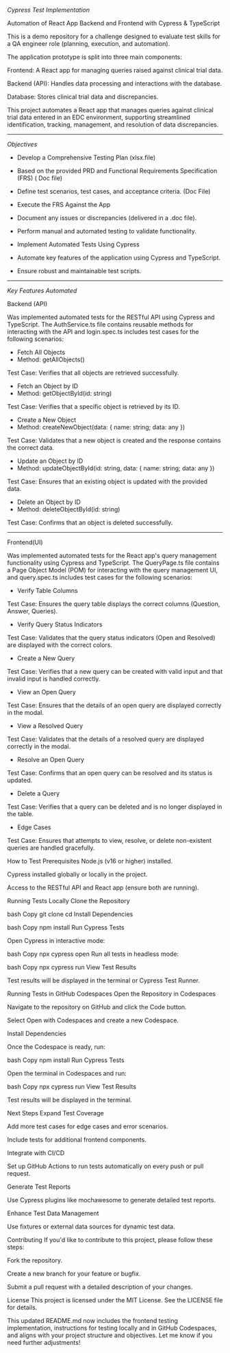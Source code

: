 *Cypress Test Implementation*

Automation of React App Backend and Frontend with Cypress & TypeScript

This is a demo repository for a challenge designed to evaluate test skills for a QA engineer role (planning, execution, and automation).

The application prototype is split into three main components:

Frontend: A React app for managing queries raised against clinical trial data.

Backend (API): Handles data processing and interactions with the database.

Database: Stores clinical trial data and discrepancies.

This project automates a React app that manages queries against clinical trial data entered in an EDC environment, supporting streamlined identification, tracking, management, and resolution of data discrepancies.

---

*Objectives*

- Develop a Comprehensive Testing Plan (xlsx.file)

- Based on the provided PRD and Functional Requirements Specification (FRS) ( Doc file)

- Define test scenarios, test cases, and acceptance criteria. (Doc File)

- Execute the FRS Against the App

- Document any issues or discrepancies (delivered in a .doc file).

- Perform manual and automated testing to validate functionality.

- Implement Automated Tests Using Cypress

- Automate key features of the application using Cypress and TypeScript.

- Ensure robust and maintainable test scripts.

---

*Key Features Automated*

Backend (API)

Was implemented automated tests for the RESTful API using Cypress and TypeScript. The AuthService.ts file contains reusable methods for interacting with the API
and login.spec.ts includes test cases for the following scenarios:

- Fetch All Objects
- Method: getAllObjects()

Test Case: Verifies that all objects are retrieved successfully.

- Fetch an Object by ID
- Method: getObjectById(id: string)

Test Case: Verifies that a specific object is retrieved by its ID.

- Create a New Object
- Method: createNewObject(data: { name: string; data: any })

Test Case: Validates that a new object is created and the response contains the correct data.

- Update an Object by ID
- Method: updateObjectById(id: string, data: { name: string; data: any })

Test Case: Ensures that an existing object is updated with the provided data.

- Delete an Object by ID
- Method: deleteObjectById(id: string)

Test Case: Confirms that an object is deleted successfully.

---

Frontend(UI)

Was implemented automated tests for the React app's query management functionality using Cypress and TypeScript. The QueryPage.ts file contains a Page Object Model (POM) for interacting with the query management UI, and query.spec.ts includes test cases for the following scenarios:

- Verify Table Columns

Test Case: Ensures the query table displays the correct columns (Question, Answer, Queries).

- Verify Query Status Indicators

Test Case: Validates that the query status indicators (Open and Resolved) are displayed with the correct colors.

- Create a New Query

Test Case: Verifies that a new query can be created with valid input and that invalid input is handled correctly.

- View an Open Query

Test Case: Ensures that the details of an open query are displayed correctly in the modal.

- View a Resolved Query

Test Case: Validates that the details of a resolved query are displayed correctly in the modal.

- Resolve an Open Query

Test Case: Confirms that an open query can be resolved and its status is updated.

- Delete a Query

Test Case: Verifies that a query can be deleted and is no longer displayed in the table.

- Edge Cases

Test Case: Ensures that attempts to view, resolve, or delete non-existent queries are handled gracefully.

How to Test
Prerequisites
Node.js (v16 or higher) installed.

Cypress installed globally or locally in the project.

Access to the RESTful API and React app (ensure both are running).

Running Tests Locally
Clone the Repository

bash
Copy
git clone <repository-url>
cd <project-folder>
Install Dependencies

bash
Copy
npm install
Run Cypress Tests

Open Cypress in interactive mode:

bash
Copy
npx cypress open
Run all tests in headless mode:

bash
Copy
npx cypress run
View Test Results

Test results will be displayed in the terminal or Cypress Test Runner.

Running Tests in GitHub Codespaces
Open the Repository in Codespaces

Navigate to the repository on GitHub and click the Code button.

Select Open with Codespaces and create a new Codespace.

Install Dependencies

Once the Codespace is ready, run:

bash
Copy
npm install
Run Cypress Tests

Open the terminal in Codespaces and run:

bash
Copy
npx cypress run
View Test Results

Test results will be displayed in the terminal.

Next Steps
Expand Test Coverage

Add more test cases for edge cases and error scenarios.

Include tests for additional frontend components.

Integrate with CI/CD

Set up GitHub Actions to run tests automatically on every push or pull request.

Generate Test Reports

Use Cypress plugins like mochawesome to generate detailed test reports.

Enhance Test Data Management

Use fixtures or external data sources for dynamic test data.

Contributing
If you'd like to contribute to this project, please follow these steps:

Fork the repository.

Create a new branch for your feature or bugfix.

Submit a pull request with a detailed description of your changes.

License
This project is licensed under the MIT License. See the LICENSE file for details.

This updated README.md now includes the frontend testing implementation, instructions for testing locally and in GitHub Codespaces, and aligns with your project structure and objectives. Let me know if you need further adjustments!


